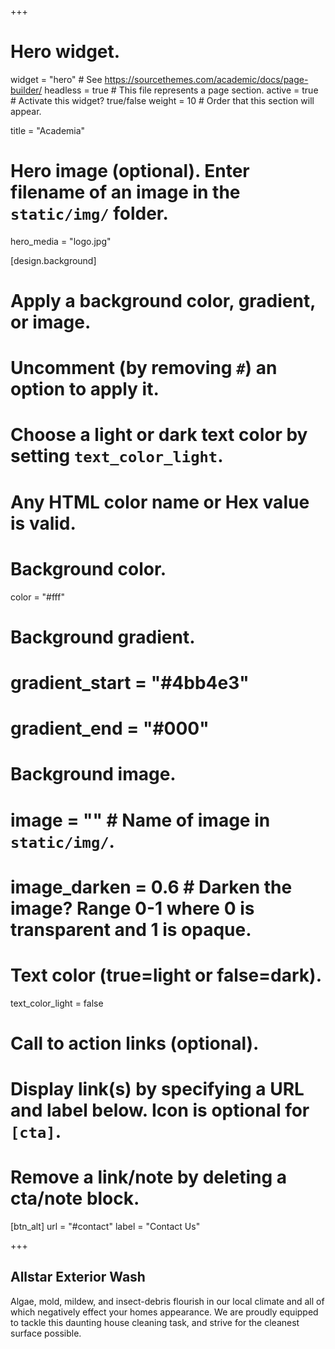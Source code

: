 +++
# Hero widget.
widget = "hero"  # See https://sourcethemes.com/academic/docs/page-builder/
headless = true  # This file represents a page section.
active = true  # Activate this widget? true/false
weight = 10  # Order that this section will appear.

title = "Academia"

# Hero image (optional). Enter filename of an image in the `static/img/` folder.
hero_media = "logo.jpg"

[design.background]
  # Apply a background color, gradient, or image.
  #   Uncomment (by removing `#`) an option to apply it.
  #   Choose a light or dark text color by setting `text_color_light`.
  #   Any HTML color name or Hex value is valid.

  # Background color.
  color = "#fff"
  
  # Background gradient.
  # gradient_start = "#4bb4e3"
  # gradient_end = "#000"
  
  # Background image.
  # image = ""  # Name of image in `static/img/`.
  # image_darken = 0.6  # Darken the image? Range 0-1 where 0 is transparent and 1 is opaque.

  # Text color (true=light or false=dark).
  text_color_light = false

# Call to action links (optional).
#   Display link(s) by specifying a URL and label below. Icon is optional for `[cta]`.
#   Remove a link/note by deleting a cta/note block.
  
[btn_alt]
  url = "#contact"
  label = "Contact Us"

+++
## Allstar Exterior Wash
Algae, mold, mildew, and insect-debris flourish in our local climate and all of which negatively effect your homes appearance. We are proudly equipped to tackle this daunting house cleaning task, and strive for the cleanest surface possible.